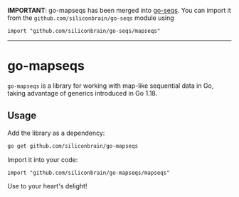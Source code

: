 **IMPORTANT**: go-mapseqs has been merged into [go-seqs](/siliconbrain/go-seqs). You can import it from the `github.com/siliconbrain/go-seqs` module using
```golang
import "github.com/siliconbrain/go-seqs/mapseqs"
```

---

# go-mapseqs

`go-mapseqs` is a library for working with map-like sequential data in Go, taking advantage of generics introduced in Go 1.18.

## Usage

Add the library as a dependency:
```sh
go get github.com/siliconbrain/go-mapseqs
```

Import it into your code:
```golang
import "github.com/siliconbrain/go-mapseqs/mapseqs"
```

Use to your heart's delight!
